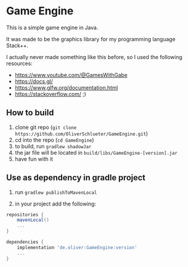 # Game Engine

This is a simple game engine in Java.

It was made to be the graphics library for my programming language Stack++.

I actually never made something like this before, so I used the following resources:
- https://www.youtube.com/@GamesWithGabe
- https://docs.gl/
- https://www.glfw.org/documentation.html
- https://stackoverflow.com/ ;)

## How to build

1. clone git repo (``git clone https://github.com/OliverSchlueter/GameEngine.git``)
2. cd into the repo (``cd GameEngine``)
3. to build, run ``gradlew shadowJar``
4. the jar file will be located in ``build/libs/GameEngine-[version].jar``
5. have fun with it


## Use as dependency in gradle project
1. run ``gradlew publishToMavenLocal``

2. in your project add the following:
````gradle
repositories {
    mavenLocal()
    ...
}

dependencies {
    implementation 'de.oliver:GameEngine:version'
    ...
}
````